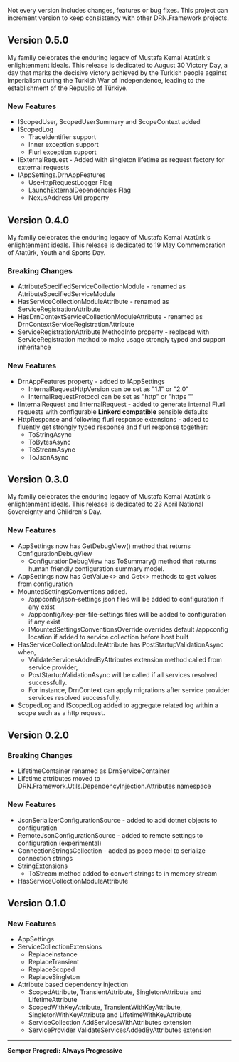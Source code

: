 Not every version includes changes, features or bug fixes. This project can increment version to keep consistency with other DRN.Framework projects.  

## Version 0.5.0

My family celebrates the enduring legacy of Mustafa Kemal Atatürk's enlightenment ideals. This release is dedicated to August 30 Victory Day, a day that marks the decisive victory achieved by the Turkish people against imperialism during the Turkish War of Independence, leading to the establishment of the Republic of Türkiye.

### New Features
* IScopedUser, ScopedUserSummary and ScopeContext added
* IScopedLog
  * TraceIdentifier support
  * Inner exception support 
  * Flurl exception support
* IExternalRequest - Added with singleton lifetime as request factory for external requests
* IAppSettings.DrnAppFeatures 
  * UseHttpRequestLogger Flag
  * LaunchExternalDependencies Flag
  * NexusAddress Url property

## Version 0.4.0

My family celebrates the enduring legacy of Mustafa Kemal Atatürk's enlightenment ideals. This release is dedicated to 19 May Commemoration of Atatürk, Youth and Sports Day.

### Breaking Changes

* AttributeSpecifiedServiceCollectionModule - renamed as AttributeSpecifiedServiceModule
* HasServiceCollectionModuleAttribute - renamed as ServiceRegistrationAttribute
* HasDrnContextServiceCollectionModuleAttribute - renamed as DrnContextServiceRegistrationAttribute
* ServiceRegistrationAttribute MethodInfo property - replaced with ServiceRegistration method to make usage strongly typed and support inheritance

### New Features

* DrnAppFeatures property - added to IAppSettings
  * InternalRequestHttpVersion can be set as "1.1" or "2.0"
  * InternalRequestProtocol can be set as "http" or "https ""
* IInternalRequest and InternalRequest -  added to generate internal Flurl requests with configurable **Linkerd compatible** sensible defaults
* HttpResponse and following flurl response extensions -  added to fluently get strongly typed response and flurl response together:
  * ToStringAsync
  * ToBytesAsync
  * ToStreamAsync
  * ToJsonAsync<TResponse>

## Version 0.3.0

My family celebrates the enduring legacy of Mustafa Kemal Atatürk's enlightenment ideals. This release is dedicated to 23 April National Sovereignty and Children's Day.

### New Features
* AppSettings now has GetDebugView() method that returns ConfigurationDebugView
  * ConfigurationDebugView has ToSummary() method that returns human friendly configuration summary model.
* AppSettings now has GetValue<> and Get<> methods to get values from configuration
* MountedSettingsConventions added.
  * /appconfig/json-settings json files will be added to configuration if any exist
  * /appconfig/key-per-file-settings files will be added to configuration if any exist
  * IMountedSettingsConventionsOverride overrides default /appconfig location if added to service collection before host built
* HasServiceCollectionModuleAttribute has PostStartupValidationAsync when,
  * ValidateServicesAddedByAttributes extension method called from service provider,
  * PostStartupValidationAsync will be called if all services resolved successfully.
  * For instance, DrnContext can apply migrations after service provider services resolved successfully.
* ScopedLog and IScopedLog added to aggregate related log within a scope such as a http request.

## Version 0.2.0

### Breaking Changes

* LifetimeContainer renamed as DrnServiceContainer
* Lifetime attributes moved to DRN.Framework.Utils.DependencyInjection.Attributes namespace

### New Features

* JsonSerializerConfigurationSource - added to add dotnet objects to configuration
* RemoteJsonConfigurationSource - added to remote settings to configuration (experimental)
* ConnectionStringsCollection - added as poco model to serialize connection strings
* StringExtensions
  * ToStream method added to convert strings to in memory stream
* HasServiceCollectionModuleAttribute

## Version 0.1.0

### New Features

* AppSettings
* ServiceCollectionExtensions
  * ReplaceInstance
  * ReplaceTransient
  * ReplaceScoped
  * ReplaceSingleton
* Attribute based dependency injection
  * ScopedAttribute, TransientAttribute, SingletonAttribute and LifetimeAttribute
  * ScopedWithKeyAttribute, TransientWithKeyAttribute, SingletonWithKeyAttribute and LifetimeWithKeyAttribute
  * ServiceCollection AddServicesWithAttributes extension
  * ServiceProvider ValidateServicesAddedByAttributes extension

---
**Semper Progredi: Always Progressive**